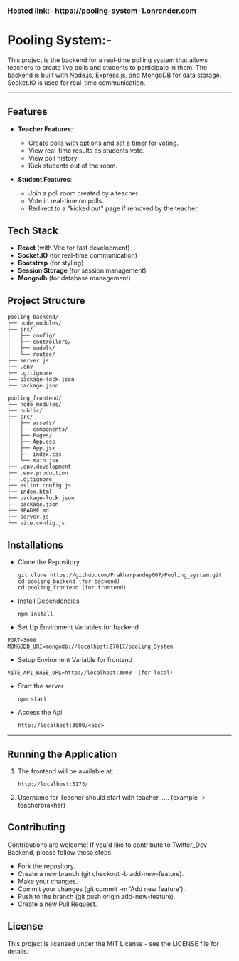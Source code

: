 ### Hosted link:-  **https://pooling-system-1.onrender.com**
# Pooling System:- 
This project is the backend for a real-time polling system that allows teachers to create live polls and students to participate in them. The backend is built with Node.js, Express.js, and MongoDB for data storage. Socket.IO is used for real-time communication.

---

## Features
- **Teacher Features**:
  - Create polls with options and set a timer for voting.
  - View real-time results as students vote.
  - View poll history.
  - Kick students out of the room.

- **Student Features**:
  - Join a poll room created by a teacher.
  - Vote in real-time on polls.
  - Redirect to a "kicked out" page if removed by the teacher.

## Tech Stack
- **React** (with Vite for fast development)
- **Socket.IO** (for real-time communication)
- **Bootstrap** (for styling)
- **Session Storage** (for session management)
- **Mongodb** (for database management)

 
## Project Structure
```
pooling_backend/
├── node_modules/
├── src/
│   ├── config/
│   ├── controllers/
│   ├── models/
│   └── routes/
├── server.js
├── .env
├── .gitignore
├── package-lock.json
└── package.json

pooling_frontend/
├── node_modules/
├── public/
├── src/
│   ├── assets/
│   ├── components/
│   ├── Pages/
│   ├── App.css
│   ├── App.jsx
│   ├── index.css
│   └── main.jsx
├── .env.development
├── .env.production
├── .gitignore
├── eslint.config.js
├── index.html
├── package-lock.json
├── package.json
├── README.md  
├── server.js
└── vite.config.js

```

## Installations
- Clone the Repository
  ```
  git clone https://github.com/Prakharpandey007/Pooling_system.git
  cd pooling_backend (for backend)
  cd pooling_frontend (for frontend)

  ```
- Install Dependencies
  ```
  npm install

  ```
- Set Up Enviroment Variables for backend
```
PORT=3000
MONGODB_URI=mongodb://localhost:27017/pooling_System

```

- Setup Enviroment Variable for frontend

```
VITE_API_BASE_URL=http://localhost:3000  (for local)
```

- Start the server
  ```
  npm start
  ```
- Access the Api
  ```
  http://localhost:3000/<abc>
  ```
--- 

## Running the Application

1. The frontend will be available at:
   ```
   http://localhost:5173/
   
   ```
2. Username for Teacher should start with teacher......
    (example -> teacherprakhar)

## Contributing
Contributions are welcome! If you'd like to contribute to Twitter_Dev Backend, please follow these steps:

- Fork the repository.
- Create a new branch (git checkout -b  add-new-feature).
- Make your changes.
- Commit your changes (git commit -m 'Add new feature').
- Push to the branch (git push origin add-new-feature).
- Create a new Pull Request.

## License
 This project is licensed under the MIT License - see the LICENSE file for details.

